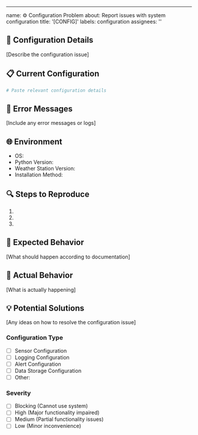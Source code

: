 ---
name: ⚙️ Configuration Problem
about: Report issues with system configuration
title: '[CONFIG]'
labels: configuration
assignees: ''

## 🔧 Configuration Details
[Describe the configuration issue]

## 📋 Current Configuration
```yaml
# Paste relevant configuration details
```

## 🚨 Error Messages
[Include any error messages or logs]

## 🌐 Environment
- OS: 
- Python Version: 
- Weather Station Version: 
- Installation Method: 

## 🔍 Steps to Reproduce
1. 
2. 
3. 

## 🤔 Expected Behavior
[What should happen according to documentation]

## 🚫 Actual Behavior
[What is actually happening]

## 💡 Potential Solutions
[Any ideas on how to resolve the configuration issue]

### Configuration Type
- [ ] Sensor Configuration
- [ ] Logging Configuration
- [ ] Alert Configuration
- [ ] Data Storage Configuration
- [ ] Other: 

### Severity
- [ ] Blocking (Cannot use system)
- [ ] High (Major functionality impaired)
- [ ] Medium (Partial functionality issues)
- [ ] Low (Minor inconvenience)
